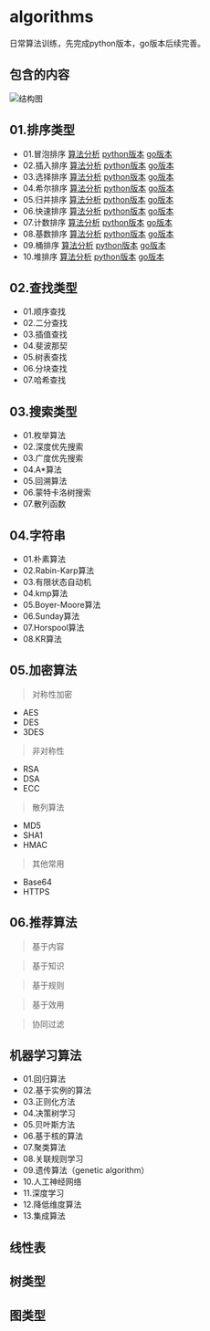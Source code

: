 # algorithms
日常算法训练，先完成python版本，go版本后续完善。

## 包含的内容
![结构图](../assets/数据结构与算法.png)

## 01.排序类型
- 01.冒泡排序 [算法分析]((01-sort/01-bubblesort/bubble_sort.md))  [python版本](01-sort/01-bubblesort/bubble_sort.py) [go版本](01-sort/01-bubblesort/bubble_sort.go)
- 02.插入排序 [算法分析](01-sort/02-insertsort/insert_sort.md) [python版本](01-sort/01-insertsort/insert_sort.gp) [go版本](01-sort/01-insertsort/insert_sort.go)
- 03.选择排序 [算法分析](01-sort/03-selectsort/select_sort.md) [python版本](01-sort/03-selectsort/select_sort.py) [go版本](01-sort/03-selectsort/select_sort.go)
- 04.希尔排序 [算法分析](01-sort/04-shellsort/shell_sort.md) [python版本](01-sort/04-shellsort/shell_sort.py) [go版本](01-sort/04-shellsort/shell_sort.go)
- 05.归并排序 [算法分析](01-sort/05-mergesort/merge_sort.md) [python版本](01-sort/05-mergesort/merge_sort.py) [go版本](01-sort/05-mergesort/merge_sort.go)
- 06.快速排序 [算法分析](01-sort/06-quicksort/quick_sort.md) [python版本](01-sort/06-quicksort/quick_sort.py) [go版本](01-sort/06-quicksort/quick_sort.go)
- 07.计数排序 [算法分析](01-sort/07-countsort/count_sort.md) [python版本](01-sort/07-countsort/count_sort.py) [go版本](01-sort/07-countsort/count_sort.go)
- 08.基数排序 [算法分析](01-sort/08-radixsort/radix_sort.md) [python版本](01-sort/08-radixsort/radix_sort.py) [go版本](01-sort/08-radixsort/radix_sort.go)
- 09.桶排序   [算法分析](01-sort/09-bucketsort/bucket_sort.md) [python版本](01-sort/09-bucketsort/bucket_sort.py) [go版本](01-sort/09-bucketsort/bucket_sort.py)
- 10.堆排序   [算法分析](01-sort/10-heapsort/heap_sort.md) [python版本](01-sort/10-heapsort/heap_sort.md) [go版本](01-sort/10-heapsort/heap_sort.go)

## 02.查找类型
- 01.顺序查找
- 02.二分查找
- 03.插值查找
- 04.斐波那契
- 05.树表查找
- 06.分块查找
- 07.哈希查找

## 03.搜索类型
- 01.枚举算法
- 02.深度优先搜索
- 03.广度优先搜索
- 04.A*算法
- 05.回溯算法
- 06.蒙特卡洛树搜索
- 07.散列函数

## 04.字符串
- 01.朴素算法
- 02.Rabin-Karp算法
- 03.有限状态自动机
- 04.kmp算法
- 05.Boyer-Moore算法
- 06.Sunday算法
- 07.Horspool算法
- 08.KR算法

## 05.加密算法
> 对称性加密

- AES
- DES
- 3DES
> 非对称性

- RSA
- DSA
- ECC
> 散列算法

- MD5
- SHA1
- HMAC
> 其他常用
- Base64
- HTTPS

## 06.推荐算法
> 基于内容

> 基于知识

> 基于规则

> 基于效用

> 协同过滤



## 机器学习算法
- 01.回归算法
- 02.基于实例的算法
- 03.正则化方法
- 04.决策树学习
- 05.贝叶斯方法
- 06.基于核的算法
- 07.聚类算法
- 08.关联规则学习
- 09.遗传算法（genetic algorithm）
- 10.人工神经网络
- 11.深度学习
- 12.降低维度算法
- 13.集成算法


## 线性表


## 树类型


## 图类型
